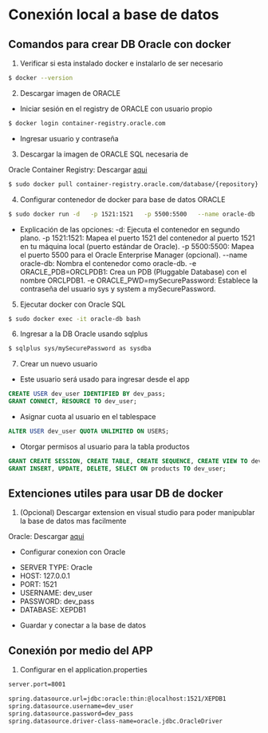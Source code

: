 # Conexión local a base de datos

## Comandos para crear DB Oracle con docker

1. Verificar si esta instalado docker e instalarlo de ser necesario

```bash
$ docker --version
```

2. Descargar imagen de ORACLE

* Iniciar sesión en el registry de ORACLE con usuario propio
```bash
$ docker login container-registry.oracle.com
```

* Ingresar usuario y contraseña

3. Descargar la imagen de ORACLE SQL necesaria de

Oracle Container Registry: Descargar [aqui](https://container-registry.oracle.com/ords/f?p=113:1:103771676359737:::1:P1_BUSINESS_AREA:3&cs=3lr3baYFRLxuH0ep51d991rI53HuhElEZBVpZt4FWciO3bT-nJkG3zE4zhpEM_ZYESDLk0WQuBUQpitg1PX1dJw "Database Repositories")

```bash
$ sudo docker pull container-registry.oracle.com/database/{repository}:{version}
```

4. Configurar contenedor de docker para base de datos ORACLE

```bash
$ sudo docker run -d   -p 1521:1521   -p 5500:5500   --name oracle-db   -e ORACLE_PDB=ORCLPDB1   -e ORACLE_PWD=mySecurePassword   container-registry.oracle.com/database/{repository}:{version}
```
* Explicación de las opciones:
    -d: Ejecuta el contenedor en segundo plano.
    -p 1521:1521: Mapea el puerto 1521 del contenedor al puerto 1521 en tu máquina local (puerto estándar de Oracle).
    -p 5500:5500: Mapea el puerto 5500 para el Oracle Enterprise Manager (opcional).
    --name oracle-db: Nombra el contenedor como oracle-db.
    -e ORACLE_PDB=ORCLPDB1: Crea un PDB (Pluggable Database) con el nombre ORCLPDB1.
    -e ORACLE_PWD=mySecurePassword: Establece la contraseña del usuario sys y system a mySecurePassword.

5. Ejecutar docker con Oracle SQL

```bash
$ sudo docker exec -it oracle-db bash
```

6. Ingresar a la DB Oracle usando sqlplus

```bash
$ sqlplus sys/mySecurePassword as sysdba
```

7. Crear un nuevo usuario

* Este usuario será usado para ingresar desde el app

```SQL
CREATE USER dev_user IDENTIFIED BY dev_pass;
GRANT CONNECT, RESOURCE TO dev_user;
```

* Asignar cuota al usuario en el tablespace

```SQL
ALTER USER dev_user QUOTA UNLIMITED ON USERS;
```

* Otorgar permisos al usuario para la tabla productos

```SQL
GRANT CREATE SESSION, CREATE TABLE, CREATE SEQUENCE, CREATE VIEW TO dev_user;
GRANT INSERT, UPDATE, DELETE, SELECT ON products TO dev_user;
```

## Extenciones utiles para usar DB de docker

1. (Opcional) Descargar extension en visual studio para poder manipublar la base de datos mas facilmente

Oracle: Descargar [aqui](https://marketplace.visualstudio.com/items?itemName=LinJun.oracle-support "Support connecting to Oracle in Visual Studio Code")

* Configurar conexion con Oracle

- SERVER TYPE: Oracle
- HOST: 127.0.0.1
- PORT: 1521
- USERNAME: dev_user
- PASSWORD: dev_pass
- DATABASE: XEPDB1

* Guardar y conectar a la base de datos

## Conexión por medio del APP

1. Configurar en el application.properties

```bash
server.port=8001

spring.datasource.url=jdbc:oracle:thin:@localhost:1521/XEPDB1
spring.datasource.username=dev_user
spring.datasource.password=dev_pass
spring.datasource.driver-class-name=oracle.jdbc.OracleDriver
```